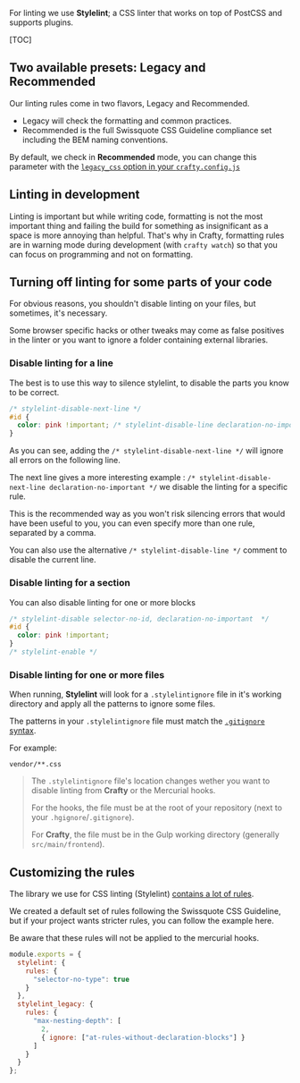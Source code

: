 For linting we use **Stylelint**; a CSS linter that works on top of PostCSS and supports plugins.

[TOC]

## Two available presets: Legacy and Recommended

Our linting rules come in two flavors, Legacy and Recommended.

- Legacy will check the formatting and common practices.
- Recommended is the full Swissquote CSS Guideline compliance set including the BEM naming conventions.

By default, we check in **Recommended** mode, you can change this parameter with the [`legacy_css` option in your `crafty.config.js`](03_User_Guides/crafty.config.js_Available_Options.md)

## Linting in development

Linting is important but while writing code, formatting is not the most important thing and failing the build for something as insignificant as a space is more annoying than helpful. That's why in Crafty, formatting rules are in warning mode during development (with `crafty watch`) so that you can focus on programming and not on formatting.

## Turning off linting for some parts of your code

For obvious reasons, you shouldn't disable linting on your files, but sometimes, it's necessary.

Some browser specific hacks or other tweaks may come as false positives in the linter or you want to ignore a folder containing external libraries.

### Disable linting for a line

The best is to use this way to silence stylelint, to disable the parts you know to be correct.

```css
/* stylelint-disable-next-line */
#id {
  color: pink !important; /* stylelint-disable-line declaration-no-important */
}
```

As you can see, adding the `/* stylelint-disable-next-line */` will ignore all errors on the following line.

The next line gives a more interesting example : `/* stylelint-disable-next-line declaration-no-important */` we disable the linting for a specific rule.

This is the recommended way as you won't risk silencing errors that would have been useful to you, you can even specify more than one rule, separated by a comma.

You can also use the alternative `/* stylelint-disable-line */` comment to disable the current line.

### Disable linting for a section

You can also disable linting for one or more blocks

```css
/* stylelint-disable selector-no-id, declaration-no-important  */
#id {
  color: pink !important;
}
/* stylelint-enable */
```

### Disable linting for one or more files

When running, **Stylelint** will look for a `.stylelintignore` file in it's working directory and apply all the patterns to ignore some files.

The patterns in your `.stylelintignore` file must match the [`.gitignore` syntax](https://git-scm.com/docs/gitignore).

For example:

```
vendor/**.css
```

> The `.stylelintignore` file's location changes wether you want to disable linting from **Crafty** or the Mercurial hooks.
>
> For the hooks, the file must be at the root of your repository (next to your `.hgignore`/`.gitignore`).
>
> For **Crafty**, the file must be in the Gulp working directory (generally `src/main/frontend`).

## Customizing the rules

The library we use for CSS linting (Stylelint) [contains a lot of rules](http://stylelint.io/user-guide/rules/).

We created a default set of rules following the Swissquote CSS Guideline, but if your project wants stricter rules, you can follow the example here.

Be aware that these rules will not be applied to the mercurial hooks.

```javascript
module.exports = {
  stylelint: {
    rules: {
      "selector-no-type": true
    }
  },
  stylelint_legacy: {
    rules: {
      "max-nesting-depth": [
        2,
        { ignore: ["at-rules-without-declaration-blocks"] }
      ]
    }
  }
};
```
